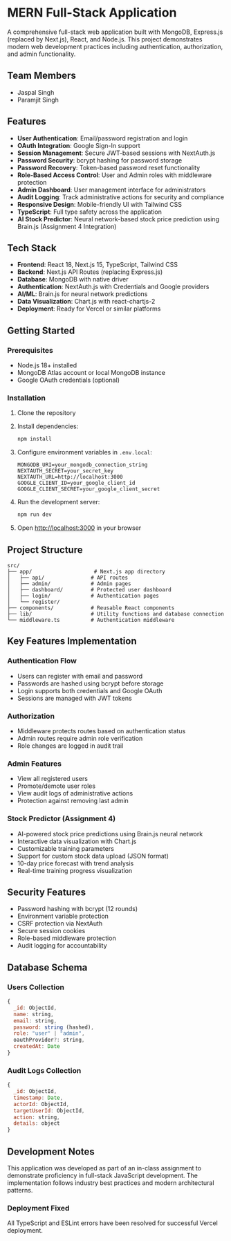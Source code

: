 # MERN Full-Stack Application

A comprehensive full-stack web application built with MongoDB, Express.js (replaced by Next.js), React, and Node.js. This project demonstrates modern web development practices including authentication, authorization, and admin functionality.

## Team Members
- Jaspal Singh
- Paramjit Singh

## Features

- **User Authentication**: Email/password registration and login
- **OAuth Integration**: Google Sign-In support
- **Session Management**: Secure JWT-based sessions with NextAuth.js
- **Password Security**: bcrypt hashing for password storage
- **Password Recovery**: Token-based password reset functionality
- **Role-Based Access Control**: User and Admin roles with middleware protection
- **Admin Dashboard**: User management interface for administrators
- **Audit Logging**: Track administrative actions for security and compliance
- **Responsive Design**: Mobile-friendly UI with Tailwind CSS
- **TypeScript**: Full type safety across the application
- **AI Stock Predictor**: Neural network-based stock price prediction using Brain.js (Assignment 4 Integration)

## Tech Stack

- **Frontend**: React 18, Next.js 15, TypeScript, Tailwind CSS
- **Backend**: Next.js API Routes (replacing Express.js)
- **Database**: MongoDB with native driver
- **Authentication**: NextAuth.js with Credentials and Google providers
- **AI/ML**: Brain.js for neural network predictions
- **Data Visualization**: Chart.js with react-chartjs-2
- **Deployment**: Ready for Vercel or similar platforms

## Getting Started

### Prerequisites

- Node.js 18+ installed
- MongoDB Atlas account or local MongoDB instance
- Google OAuth credentials (optional)

### Installation

1. Clone the repository
2. Install dependencies:
   ```bash
   npm install
   ```

3. Configure environment variables in `.env.local`:
   ```
   MONGODB_URI=your_mongodb_connection_string
   NEXTAUTH_SECRET=your_secret_key
   NEXTAUTH_URL=http://localhost:3000
   GOOGLE_CLIENT_ID=your_google_client_id
   GOOGLE_CLIENT_SECRET=your_google_client_secret
   ```

4. Run the development server:
   ```bash
   npm run dev
   ```

5. Open [http://localhost:3000](http://localhost:3000) in your browser

## Project Structure

```
src/
├── app/                    # Next.js app directory
│   ├── api/               # API routes
│   ├── admin/             # Admin pages
│   ├── dashboard/         # Protected user dashboard
│   ├── login/             # Authentication pages
│   └── register/
├── components/            # Reusable React components
├── lib/                   # Utility functions and database connection
└── middleware.ts          # Authentication middleware
```

## Key Features Implementation

### Authentication Flow
- Users can register with email and password
- Passwords are hashed using bcrypt before storage
- Login supports both credentials and Google OAuth
- Sessions are managed with JWT tokens

### Authorization
- Middleware protects routes based on authentication status
- Admin routes require admin role verification
- Role changes are logged in audit trail

### Admin Features
- View all registered users
- Promote/demote user roles
- View audit logs of administrative actions
- Protection against removing last admin

### Stock Predictor (Assignment 4)
- AI-powered stock price predictions using Brain.js neural network
- Interactive data visualization with Chart.js
- Customizable training parameters
- Support for custom stock data upload (JSON format)
- 10-day price forecast with trend analysis
- Real-time training progress visualization

## Security Features

- Password hashing with bcrypt (12 rounds)
- Environment variable protection
- CSRF protection via NextAuth
- Secure session cookies
- Role-based middleware protection
- Audit logging for accountability

## Database Schema

### Users Collection
```javascript
{
  _id: ObjectId,
  name: string,
  email: string,
  password: string (hashed),
  role: "user" | "admin",
  oauthProvider?: string,
  createdAt: Date
}
```

### Audit Logs Collection
```javascript
{
  _id: ObjectId,
  timestamp: Date,
  actorId: ObjectId,
  targetUserId: ObjectId,
  action: string,
  details: object
}
```

## Development Notes

This application was developed as part of an in-class assignment to demonstrate proficiency in full-stack JavaScript development. The implementation follows industry best practices and modern architectural patterns.

### Deployment Fixed
All TypeScript and ESLint errors have been resolved for successful Vercel deployment.